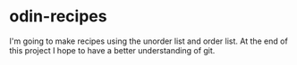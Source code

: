 # odin-recipes
I'm going to make recipes using the unorder list and order list.
At the end of this project I hope to have a better understanding of git.